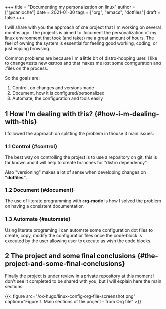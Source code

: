 +++
title = "Documenting my personalization on linux"
author = ["@danioche"]
date = 2021-01-30
tags = ["org", "emacs", "dotfiles"]
draft = false
+++

I will share with you the approach of one project that I'm working on several months ago.
The projects is aimed to document the personalization of my linux environment that took (and takes) me a great amount of hours. The feel of owning the system is essential for feeling good working, coding, or just enjoing browsing.

Common problems are because I'm a little bit of distro-hopping user. I like to change/tests new distros and that makes me lost some configuration and .files on the process.

So the goals are:

1.  Control, on changes and versions made
2.  Document, how it is configured/personalized
3.  Automate, the configuration and tools easily


## <span class="section-num">1</span> How I'm dealing with this? {#how-i-m-dealing-with-this}

I followed the approach on splitting the problem in thouse 3 main issues:


### <span class="section-num">1.1</span> Control {#control}

The best way on controlling the project is to use a repository on git, this is far known and it will help to create branches for "distro dependency".

Also "versioning" makes a lot of sense when developing changes on **"dotfiles"**.


### <span class="section-num">1.2</span> Document {#document}

The use of literate programming with **org-mode** is how I solved the problem on having a consistent documentation.


### <span class="section-num">1.3</span> Automate {#automate}

Using literate programing I can automate some configuration dot files to create, copy, modify the configuration files once the code-block is executed by the user allowing user to execute as wish the code blocks.


## <span class="section-num">2</span> The project and some final conclusions {#the-project-and-some-final-conclusions}

Finally the project is under review in a private repository at this moment I don't see it completed to be shared with you, but I will explain here the main sections:

{{< figure src="/ox-hugo/linux-config-org-file-screenshot.png" caption="Figure 1: Main sections of the project - from Org file" >}}
